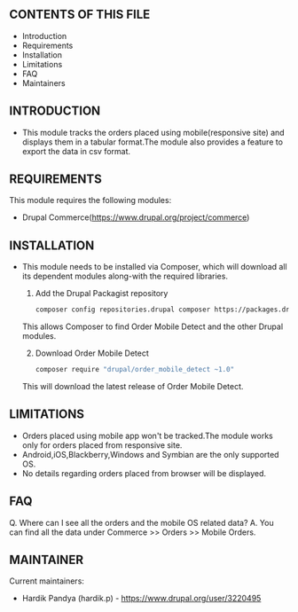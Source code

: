 CONTENTS OF THIS FILE
---------------------
 * Introduction
 * Requirements
 * Installation
 * Limitations
 * FAQ
 * Maintainers

INTRODUCTION
------------
 * This module tracks the orders placed using mobile(responsive site) and
   displays them in a tabular format.The module also provides a feature to
   export the data in csv format.


REQUIREMENTS
------------
This module requires the following modules:

 * Drupal Commerce(https://www.drupal.org/project/commerce)


INSTALLATION
------------
 * This module needs to be installed via Composer, which will download all
   its dependent modules along-with the required libraries.

   1. Add the Drupal Packagist repository

       ```sh
       composer config repositories.drupal composer https://packages.drupal.org/8
       ```
   This allows Composer to find Order Mobile Detect and the other Drupal modules.

   2. Download Order Mobile Detect

      ```sh
      composer require "drupal/order_mobile_detect ~1.0"
      ```
   This will download the latest release of Order Mobile Detect.


LIMITATIONS
------------
 * Orders placed using mobile app won't be tracked.The module works only for
   orders placed from responsive site.
 * Android,iOS,Blackberry,Windows and Symbian are the only supported OS.
 * No details regarding orders placed from browser will be displayed.


FAQ
------------
 Q. Where can I see all the orders and the mobile OS related data?
 A. You can find all the data under Commerce >> Orders >> Mobile Orders.


MAINTAINER
-----------
Current maintainers:
 * Hardik Pandya (hardik.p) - https://www.drupal.org/user/3220495
